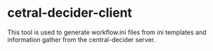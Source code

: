 # cetral-decider-client
This tool is used to generate workflow.ini files from ini templates and information gather from the central-decider server. 
